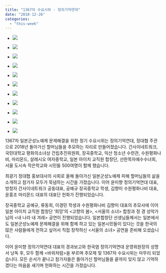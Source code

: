 ```yaml
---
title: "1367차 수요시위 - 정의기억연대"
date: "2018-12-26"
categories: 
  - "this-week"
---
```


- ![](https://r2.womenandwar.net/2018/12/1-7-1024x680.jpg)
    
- ![](https://r2.womenandwar.net/2018/12/2-7-1024x680.jpg)
    
- ![](https://r2.womenandwar.net/2018/12/3-7-1024x680.jpg)
    
- ![](https://r2.womenandwar.net/2018/12/4-6-1024x680.jpg)
    
- ![](https://r2.womenandwar.net/2018/12/5-5-1024x680.jpg)
    
- ![](https://r2.womenandwar.net/2018/12/6-3-1024x680.jpg)
    
- ![](https://r2.womenandwar.net/2018/12/7-3-1024x680.jpg)
    
- ![](https://r2.womenandwar.net/2018/12/8-3-1024x680.jpg)
    
- ![](https://r2.womenandwar.net/2018/12/9-3-1024x680.jpg)
    
- ![](https://r2.womenandwar.net/2018/12/10-3-1024x680.jpg)
    
- ![](https://r2.womenandwar.net/2018/12/11-2-1024x768.jpg)
    

1367차 일본군성노예제 문제해결을 위한 정기 수요시위는 정의기억연대, 정대협 주관으로 2018년 돌아가신 할머님들을 추모하는 자리로 만들어졌습니다. 간사이네트워크, 국민대학교 평화의소녀상 건립추진위원회, 장곡중학교, 익산 청소년 수련관, 수원평화나비, 마리몬드, 살레시오 여자중학교, 일본 아이치 교직원 합창단, 선한목자예수수녀회, 서울 도시속 작은학교와 시민들 500여명이 함께 했습니다.

최광기 정대협 홍보대사의 사회로 올해 돌아가신 일본군성노예제 피해 할머님들의 삶을 소개하고 참가자 모두가 묵념하는 시간을 가졌습니다. 이어 윤미향 정의기억연대 대표, 방청자 간사이네트워크 공동대표, 공예규 장곡중학교 학생, 김향미 수원평화나비 대표, 윤홍조 마리몬드 대표의 대표단 헌화가 진행되었습니다.

장곡중학교 공예규, 류동희, 이경민 학생과 수원평화나비 김향미 대표의 추모사에 이어 일본 아이치 교직원 합창단 ‘희망’의 <고향의 봄>, <서울의 소녀> 합창과 정 경 성악가님의 <내 나라 내 겨레> 공연이 진행되었습니다. 일본합창단 선생님들께서는 일본에서도 일본군성노예제 문제해결을 위해 함께 하고 있는 일본시민들이 있다는 것을 한국의 많은 사람들에게 전하고 싶어서 직접 창작하신 <서울의 소녀> 공연을 준비해 오셨습니다.

이어 윤미향 정의기억연대 대표의 경과보고와 한국염 정의기억연대 운영위원장의 성명서 낭독 후, 모두 함께 <바위처럼>을 부르며 추모제 및 1367차 수요시위는 마무리 되었습니다. 모든 순서가 끝나고 참가자들은 돌아가신 할머님들을 끝까지 잊지 않고 기억하겠다는 마음을 새기며 헌화하는 시간을 가졌습니다.
